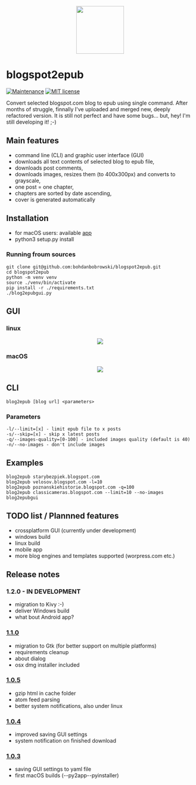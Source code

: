 <p align="center">
<img src="https://raw.githubusercontent.com/bohdanbobrowski/blogspot2epub/master/images/blog2epub.png" width="128" height="128" />
</p>

# blogspot2epub

[![Maintenance](https://img.shields.io/badge/Maintained%3F-yes-green.svg)](https://github.com/bohdanbobrowski/blogspot2epub/graphs/commit-activity) [![MIT license](https://img.shields.io/badge/License-MIT-blue.svg)](https://lbesson.mit-license.org/)


Convert selected blogspot.com blog to epub using single command. After months of struggle, finnally I've uploaded and merged new, deeply refactored version. It is still not perfect and have some bugs... but, hey! I'm still developing it! ;-)

## Main features

- command line (CLI) and graphic user interface (GUI)
- downloads all text contents of selected blog to epub file,
- downloads post comments,
- downloads images, resizes them (to 400x300px) and converts to grayscale,
- one post = one chapter,
- chapters are sorted by date ascending,
- cover is generated automatically

## Installation

- for macOS users: available [app](https://github.com/bohdanbobrowski/blogspot2epub/releases)
- python3 setup.py install

### Running froum sources

    git clone git@github.com:bohdanbobrowski/blogspot2epub.git
    cd blogspot2epub
    python -m venv venv
    source ./venv/bin/activate
    pip install -r ./requirements.txt
    ./blog2epubgui.py

## GUI

### linux

<p align="center">
<img src="https://raw.githubusercontent.com/bohdanbobrowski/blogspot2epub/master/images/blog2epub_linux_screenshot.png" />
</p>

### macOS

<p align="center">
<img src="https://raw.githubusercontent.com/bohdanbobrowski/blogspot2epub/master/images/blog2epub_osx_screenshot.png" />
</p>

## CLI

    blog2epub [blog url] <parameters>

### Parameters

    -l/--limit=[x] - limit epub file to x posts
    -s/--skip=[x] - skip x latest posts
    -q/--images-quality=[0-100] - included images quality (default is 40)
    -n/--no-images - don't include images

## Examples

    blog2epub starybezpiek.blogspot.com
    blog2epub velosov.blogspot.com -l=10
    blog2epub poznanskiehistorie.blogspot.com -q=100
    blog2epub classicameras.blogspot.com --limit=10 --no-images
    blog2epubgui

## TODO list / Plannned features

- crossplatform GUI (currently under development)
- windows build
- linux build
- mobile app
- more blog engines and templates supported (worpress.com etc.)

## Release notes

### 1.2.0 - IN DEVELOPMENT

- migration to Kivy :-)
- deliver Windows build
- what bout Android app?

### [1.1.0](https://github.com/bohdanbobrowski/blogspot2epub/releases/tag/v1.1.0)

- migration to Gtk (for better support on multiple platforms)
- requirements cleanup
- about dialog
- osx dmg installer included

### [1.0.5](https://github.com/bohdanbobrowski/blogspot2epub/releases/tag/v1.0.5)

- gzip html in cache folder
- atom feed parsing
- better system notifications, also under linux

### [1.0.4](https://github.com/bohdanbobrowski/blogspot2epub/releases/tag/v1.0.4)

- improved saving GUI settings
- system notification on finished download

### [1.0.3](https://github.com/bohdanbobrowski/blogspot2epub/releases/tag/v1.0.3)

- saving GUI settings to yaml file
- first macOS builds (--py2app--pyinstaller)